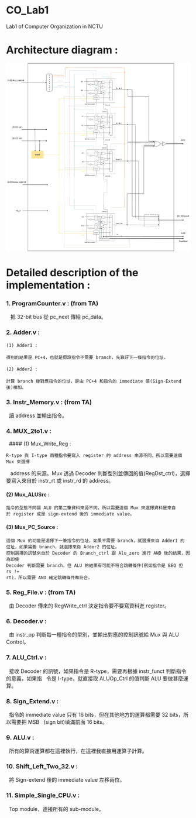 # CO_Lab1
Lab1 of Computer Organization in NCTU


# Architecture diagram : 
![image](https://github.com/katelo731/32-bits_ALU/blob/master/32-bits_alu.jpg)


# Detailed description of the implementation :

### 1. ProgramCounter.v : (from TA)

    把 32-bit bus 從 pc_next 傳給 pc_data。

### 2. Adder.v :

    (1) Adder1 :
    
    得到的結果是 PC+4，也就是假設指令不需要 branch，先算好下一條指令的位址。
   
    (2) Adder2 :
    
    計算 branch 後對應指令的位址，是由 PC+4 和指令的 immediate 值(Sign-Extend 後)相加。

### 3. Instr_Memory.v : (from TA)

    讀 address 並輸出指令。

### 4. MUX_2to1.v :

   #### (1) Mux_Write_Reg :
  
    R-type 與 I-type 兩種指令要寫入 register 的 address 來源不同，所以需要這個 Mux 來選擇
    address 的來源。Mux 透過 Decoder 判斷型別並傳回的值(RegDst_ctrl)，選擇要寫入來自於
    instr_rt 或 instr_rd 的 address。

   #### (2) Mux_ALUSrc :

    指令的型態不同讓 ALU 的第二筆資料來源不同，所以需要這個 Mux 來選擇資料是來自
    於 register 或是 sign-extend 後的 immediate value。

   #### (3) Mux_PC_Source :

    這個 Mux 的功能是選擇下一筆指令的位址，如果不需要 branch，就選擇來自 Adder1 的
    位址，如果需要 branch，就選擇來自 Adder2 的位址。
    控制選擇的訊號來自於 Decoder 的 Branch_ctrl 跟 Alu_zero 進行 AND 後的結果，因為即使
    Decoder 判斷需要 branch，但 ALU 的結果有可能不符合跳轉條件(例如指令是 BEQ 但 rs !=
    rt)，所以需要 AND 確定跳轉條件都符合。

### 5. Reg_File.v : (from TA)

    由 Decoder 傳來的 RegWrite_ctrl 決定指令要不要寫資料進 register。

### 6. Decoder.v :

    由 instr_op 判斷每一種指令的型別，並輸出對應的控制訊號給 Mux 與 ALU Control。

### 7. ALU_Ctrl.v :
 
    接收 Decoder 的訊號，如果指令是 R-type，需要再根據 instr_funct 判斷指令的意義，如果指
    令是 I-type，就直接取 ALUOp_Ctrl 的值判斷 ALU 要做甚麼運算。

### 8. Sign_Extend.v :

    指令的 immediate value 只有 16 bits，但在其他地方的運算都需要 32 bits，所以需要把 MSB
    (sign bit)填滿前面 16 bits。

### 9. ALU.v :

    所有的算術運算都在這裡執行，在這裡我直接用運算子計算。

### 10. Shift_Left_Two_32.v :

    將 Sign-extend 後的 immediate value 左移兩位。

### 11. Simple_Single_CPU.v :

    Top module，連接所有的 sub-module。
